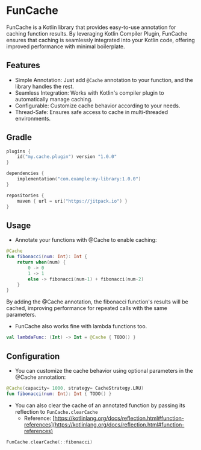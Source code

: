 # FunCache
FunCache is a Kotlin library that provides easy-to-use annotation for caching function results. By leveraging Kotlin Compiler Plugin, FunCache ensures that caching is seamlessly integrated into your Kotlin code, offering improved performance with minimal boilerplate.

## Features
- Simple Annotation: Just add `@Cache` annotation to your function, and the library handles the rest.
- Seamless Integration: Works with Kotlin's compiler plugin to automatically manage caching.
- Configurable: Customize cache behavior according to your needs.
- Thread-Safe: Ensures safe access to cache in multi-threaded environments.

## Gradle
```kotlin
plugins {
    id("my.cache.plugin") version "1.0.0"
}

dependencies {
    implementation("com.example:my-library:1.0.0")
}
```

```kotlin
repositories {
    maven { url = uri("https://jitpack.io") }
}
```

## Usage
- Annotate your functions with @Cache to enable caching:
```kotlin
@Cache
fun fibonacci(num: Int): Int {
    return when(num) {
        0 -> 0
        1 -> 1
        else -> fibonacci(num-1) + fibonacci(num-2)
    }
}

```
By adding the @Cache annotation, the fibonacci function's results will be cached, improving performance for repeated calls with the same parameters.
- FunCache also works fine with lambda functions too.
```kotlin
val lambdaFunc: (Int) -> Int = @Cache { TODO() }
```

## Configuration
- You can customize the cache behavior using optional parameters in the @Cache annotation:
```kotlin
@Cache(capacity= 1000, strategy= CacheStrategy.LRU)
fun fibonacci(num: Int): Int { TODO() }
```

- You can also clear the cache of an annotated function by passing its reflection to `FunCache.clearCache`
    - Reference: [https://kotlinlang.org/docs/reflection.html#function-references](https://kotlinlang.org/docs/reflection.html#function-references)
```kotlin
FunCache.clearCache(::fibonacci)
```
